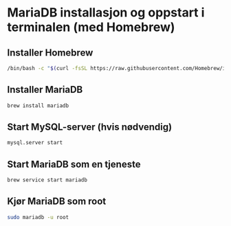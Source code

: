 # MariaDB installasjon og oppstart i terminalen (med Homebrew)

## Installer Homebrew
```bash
/bin/bash -c "$(curl -fsSL https://raw.githubusercontent.com/Homebrew/install/HEAD/install.sh)"
```

## Installer MariaDB
```bash
brew install mariadb
```

## Start MySQL-server (hvis nødvendig)
```bash
mysql.server start
```

## Start MariaDB som en tjeneste
```bash
brew service start mariadb
```

## Kjør MariaDB som root
```bash
sudo mariadb -u root
```


